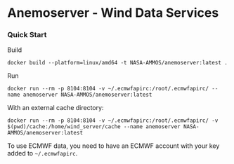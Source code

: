 # Anemoserver - Wind Data Services

### Quick Start

Build
```
docker build --platform=linux/amd64 -t NASA-AMMOS/anemoserver:latest .
```

Run
```
docker run --rm -p 8104:8104 -v ~/.ecmwfapirc:/root/.ecmwfapirc/ --name anemoserver NASA-AMMOS/anemoserver:latest
```

With an external cache directory:
```
docker run --rm -p 8104:8104 -v ~/.ecmwfapirc:/root/.ecmwfapirc/ -v $(pwd)/cache:/home/wind_server/cache --name anemoserver NASA-AMMOS/anemoserver:latest
```

To use ECMWF data, you need to have an ECMWF account with your key added to `~/.ecmwfapirc`.


